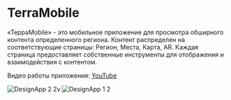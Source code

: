 # TerraMobile
«ТерраMobile» - это мобильное приложение для просмотра обширного контента определенного региона. Контент распределен на соответствующие страницы: Регион, Места, Карта, AR. Каждая страница предоставляет собственные инструменты для отображения и взаимодействия с контентом.

Видео работы приложения: [YouTube](https://youtu.be/JO8gKngp5CA)

![DesignApp 2 2v](https://github.com/BeeGood-LTD/TerraMobile/assets/36510979/ec8ae52a-bfa1-48ae-bd4d-636ac8eb403e)
![DesignApp 1 2](https://github.com/BeeGood-LTD/TerraMobile/assets/36510979/b2e4b612-5d89-4957-a990-bfcbf6f6468d)
